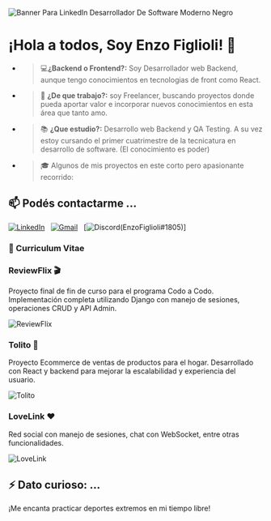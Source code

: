 ![Banner Para LinkedIn Desarrollador De Software Moderno Negro](https://github.com/user-attachments/assets/a59d040b-b13b-42c3-a7f2-8b29de68f9fd)


# ¡Hola a todos, Soy Enzo Figlioli! 👋
- >💻<b>¿Backend o Frontend?:</b> Soy Desarrollador web Backend, aunque tengo conocimientos en tecnologias de front como React.
- >💼 <b>¿De que trabajo?:</b> soy Freelancer, buscando proyectos donde pueda aportar valor e incorporar nuevos conocimientos en esta área que tanto amo.
- >📚 <b>¿Que estudio?:</b> Desarrollo web Backend y QA Testing. A su vez estoy cursando el primer cuatrimestre de la tecnicatura en desarrollo de software. (El conocimiento es poder)
- >🎓 Algunos de mis proyectos en este corto pero apasionante recorrido:

## 📫 Podés contactarme ...
[![LinkedIn](https://skillicons.dev/icons?i=linkedin)](https://www.linkedin.com/in/enzo-figlioli/) &nbsp;
[![Gmail](https://skillicons.dev/icons?i=gmail)](mailto:enzofiglioli.p@gmail.com?subject=Hola%20Enzo,%20Vengo%20de%20Github%20) &nbsp;
[![Discord(EnzoFiglioli#1805)](https://skillicons.dev/icons?i=discord)] &nbsp;

### 📄 Curriculum Vitae

### ReviewFlix 🎬

Proyecto final de fin de curso para el programa Codo a Codo. Implementación completa utilizando Django con manejo de sesiones, operaciones CRUD y API Admin.

![ReviewFlix](https://github.com/EnzoFiglioli/EnzoFiglioli/assets/105600952/5064e549-aa54-45df-b8a2-0c34ef6d5982)

### Tolito 🛒

Proyecto Ecommerce de ventas de productos para el hogar. Desarrollado con React y backend para mejorar la escalabilidad y experiencia del usuario.

![Tolito](url_imagen_proyecto_2.jpg)

### LoveLink ❤️

Red social con manejo de sesiones, chat con WebSocket, entre otras funcionalidades.

![LoveLink](url_imagen_proyecto_3.jpg)

## ⚡ Dato curioso: ...

¡Me encanta practicar deportes extremos en mi tiempo libre!
